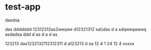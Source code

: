 # test-app


dasdsa

das
ddddddd
12312312as2weqwe
d12321312
sa\\\das
d
a
sdqweqwewq
asdadsa
ddd
d
as
d
a
d
as

123213
das1232132112312311
d
a123213
d
sa
12
4
1
24
12
4
xxxxx